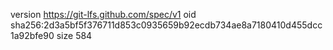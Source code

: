 version https://git-lfs.github.com/spec/v1
oid sha256:2d3a5bf5f376711d853c0935659b92ecdb734ae8a7180410d455dcc1a92bfe90
size 584
